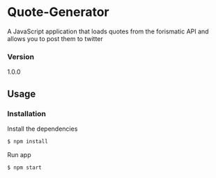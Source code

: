 # Quote-Generator
A JavaScript application that loads quotes from the forismatic API and allows you to post them to twitter

### Version
1.0.0

## Usage


### Installation

Install the dependencies

```sh
$ npm install
```
Run app

```sh
$ npm start
```
